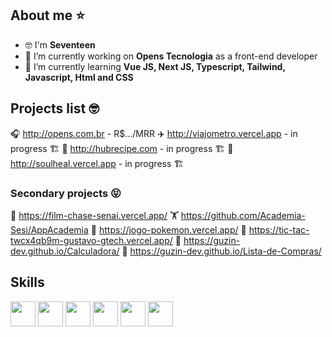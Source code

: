 ## About me ⭐ 
- 🤓 I'm **Seventeen**
- 🔭 I’m currently working on **Opens Tecnologia** as a front-end developer
- 🌱 I’m currently learning **Vue JS, Next JS, Typescript, Tailwind, Javascript, Html and CSS**

## Projects list 🤓 
🎧 http://opens.com.br - R$.../MRR
✈️ http://viajometro.vercel.app - in progress 🏗️
🥓 http://hubrecipe.com - in progress 🏗️
💚 http://soulheal.vercel.app - in progress 🏗️

### Secondary projects 😝
🎥 https://film-chase-senai.vercel.app/
🏋️ https://github.com/Academia-Sesi/AppAcademia
👾 https://jogo-pokemon.vercel.app/
👾 https://tic-tac-twcx4qb9m-gustavo-gtech.vercel.app/
🔢 https://guzin-dev.github.io/Calculadora/
🛒 https://guzin-dev.github.io/Lista-de-Compras/

## Skills
<img style="width: 40px" src="https://cdn.jsdelivr.net/gh/devicons/devicon/icons/javascript/javascript-original.svg"/> <img style="width: 40px" src="https://cdn.jsdelivr.net/gh/devicons/devicon/icons/html5/html5-original.svg"/> <img style="width: 40px" src="https://cdn.jsdelivr.net/gh/devicons/devicon/icons/css3/css3-original.svg"/> <img style="width: 40px" src="https://cdn.jsdelivr.net/gh/devicons/devicon/icons/git/git-original.svg"> <img style="width: 40px" src="https://cdn.jsdelivr.net/gh/devicons/devicon/icons/figma/figma-original.svg"/> <img style="width: 40px" src="https://cdn.jsdelivr.net/gh/devicons/devicon/icons/vuejs/vuejs-original.svg" />
<br/>
